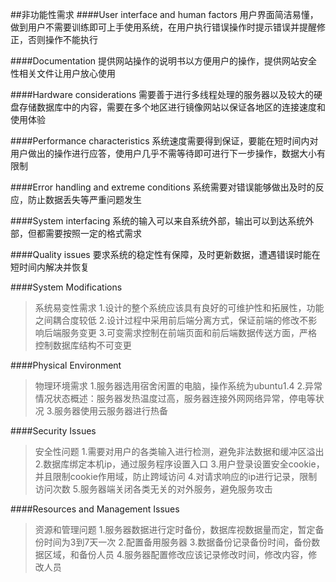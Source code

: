 ##非功能性需求
####User interface and human factors
用户界面简洁易懂，做到用户不需要训练即可上手使用系统，在用户执行错误操作时提示错误并提醒修正，否则操作不能执行


####Documentation
提供网站操作的说明书以方便用户的操作，提供网站安全性相关文件让用户放心使用


####Hardware considerations
需要善于进行多线程处理的服务器以及较大的硬盘存储数据库中的内容，需要在多个地区进行镜像网站以保证各地区的连接速度和使用体验


####Performance characteristics
系统速度需要得到保证，要能在短时间内对用户做出的操作进行应答，使用户几乎不需等待即可进行下一步操作，数据大小有限制


####Error handling and extreme conditions
系统需要对错误能够做出及时的反应，防止数据丢失等严重问题发生


####System interfacing
系统的输入可以来自系统外部，输出可以到达系统外部，但都需要按照一定的格式需求


####Quality issues
要求系统的稳定性有保障，及时更新数据，遭遇错误时能在短时间内解决并恢复

####System Modifications
>系统易变性需求
1.设计的整个系统应该具有良好的可维护性和拓展性，功能之间耦合度较低
2.设计过程中采用前后端分离方式，保证前端的修改不影响后端服务变更
3.可变需求控制在前端页面和前后端数据传送方面，严格控制数据库结构不可变更

####Physical Environment
>物理环境需求
1.服务器选用宿舍闲置的电脑，操作系统为ubuntu1.4
2.异常情况状态概述：服务器发热温度过高，服务器连接外网网络异常，停电等状况
3.服务器使用云服务器进行热备


####Security Issues
>安全性问题
1.需要对用户的各类输入进行检测，避免非法数据和缓冲区溢出
2.数据库绑定本机ip，通过服务程序设置入口
3.用户登录设置安全cookie，并且限制cookie作用域，防止跨域访问
4.对请求响应的ip进行记录，限制访问次数
5.服务器端关闭各类无关的对外服务，避免服务攻击


####Resources and Management Issues 
>资源和管理问题
1.服务器数据进行定时备份，数据库视数据量而定，暂定备份时间为3到7天一次
2.配置备用服务器
3.数据备份记录备份时间，备份数据区域，和备份人员
4.服务器配置修改应该记录修改时间，修改内容，修改人员